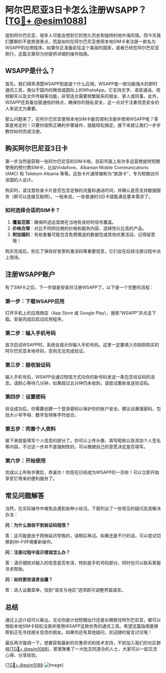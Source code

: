 # 阿尔巴尼亚3日卡怎么注册WSAPP？[[TG💪+ @esim1088](https://t.me/s/esim1088)]

提到阿尔巴尼亚，很多人可能会想到它的悠久历史和独特的地中海风情。而今天我们要聊的不是旅游景点，而是如何在阿尔巴尼亚使用本地SIM卡来注册一款名为WSAPP的应用程序。如果你正准备前往这个美丽的国家，或者已经在阿尔巴尼亚旅行，这篇文章将为你提供详细的操作指南。

## WSAPP是什么？

首先，我们得弄清楚WSAPP到底是个什么应用。WSAPP是一款功能强大的即时通讯工具，类似于国内的微信或国际上的WhatsApp。它支持文字、语音通话、视频聊天以及文件传输等功能，非常适合需要频繁联系的朋友、家人或同事。此外，WSAPP还具备加密通信的特点，确保你的隐私安全，这一点对于注重信息安全的人来说尤为重要。

那么问题来了，在阿尔巴尼亚使用本地SIM卡能否顺利注册并使用WSAPP呢？答案是肯定的！只要你按照正确的步骤操作，就能轻松搞定。接下来就让我们一步步教你如何完成注册。

## 购买阿尔巴尼亚3日卡

第一步当然是获取一张阿尔巴尼亚的SIM卡啦。目前市面上有许多运营商提供短期使用的预付费SIM卡，比如Vodafone、Albanian Mobile Communications (AMC) 和 Telekom Albania 等等。这些卡片通常被称为“旅游卡”，专为短期访问该国的人设计。

购买时，请注意检查卡片是否包含足够的流量和通话时间，并确认是否支持数据服务（即可以连接互联网）。一般来说，一张普通的3日卡就能满足基本需求了。

### 如何选择合适的SIM卡？

1. **覆盖范围**：确保所选运营商在当地有良好的信号覆盖。
2. **价格合理**：对比不同供应商的价格和服务内容，选择性价比高的产品。
3. **附加福利**：有些套餐可能包含免费赠送的数据包或其他优惠活动，记得留意哦！

购买完成后，别忘了保存好发票和激活码等重要信息，它们会在后续注册过程中派上用场。

## 注册WSAPP账户

有了SIM卡之后，下一步就是安装并注册WSAPP了。以下是一个完整的流程：

### 第一步：下载WSAPP应用

打开手机上的应用商店（App Store 或 Google Play），搜索“WSAPP”并点击下载。安装完成后启动应用程序。

### 第二步：输入手机号码

首次启动WSAPP时，系统会提示你输入手机号码。这里一定要填入你刚刚购买的阿尔巴尼亚本地号码，否则无法完成验证。

### 第三步：接收验证码

输入手机号后，WSAPP会通过短信方式向你的新号码发送一条包含验证码的消息。请耐心等待几分钟，如果超过五分钟仍未收到，请尝试重新发送验证码。

### 第四步：设置密码

验证成功后，你需要创建一个登录密码以保护你的账户安全。建议设置强密码，包括大小写字母、数字及特殊字符组合。

### 第五步：完善个人资料

接下来就是填写个人信息的部分了。你可以上传头像、填写昵称以及添加个人签名等内容。不过这一步并不是强制性的，可以根据自己的意愿决定是否填写。

### 第六步：开始使用

完成以上所有步骤后，恭喜你！你现在已经成为WSAPP的一员啦！可以立即开始享受它带来的便利服务了。

## 常见问题解答

当然，在实际操作中难免会遇到各种小状况。下面列出了一些常见的疑问及其解决办法：

**问：为什么我收不到验证码短信？**

答：这可能是由于网络延迟导致的，请稍后再试。如果还是不行的话，可以尝试切换到Wi-Fi环境重新操作。

**问：注册过程中显示错误怎么办？**

答：请仔细核对输入的信息是否有误，特别是手机号码部分。同时也可以联系客服寻求帮助。

**问：如何更改语言设置？**

答：进入设置菜单，找到“语言与地区”选项即可调整界面语言。

## 总结

通过上述介绍可以看出，无论你是计划短期出行还是长期居住阿尔巴尼亚，都可以借助本地SIM卡轻松注册并使用WSAPP这款优秀的通讯工具。希望这篇指南能够帮到正在寻找相关信息的朋友。如果你还有其他疑问，欢迎随时留言讨论哦！

最后再次强调一下，想要获取最新的优惠资讯和技术支持，不妨加入我们的社区群组[[TG💪+ @esim1088](https://t.me/s/esim1088)]，那里聚集了一大批志同道合的人士，大家可以一起交流心得、分享经验。

[[TG💪+ @esim1088](https://t.me/s/esim1088) ![Image](https://i.postimg.cc/4NQfJmqS/Snipaste-2025-05-13-00-14-12.png)]